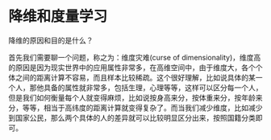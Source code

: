 # 降维和度量学习

降维的原因和目的是什么？

首先我们需要聊一个问题，称之为：维度灾难\(curse of dimensionality\)，维度高的原因是因为现实世界中的应用属性非常多，在高维空间中，由于维度大，各个个体之间的距离计算不容易，而且样本比较稀疏。这个很好理解，比如说具体的某一个人，那他具备的属性就非常多，包括生理，心理等等，这样可以区分每一个人，但是我们如何衡量每个人就变得麻烦，比如说按身高来分，按体重来分，按年龄来分，等等，相当于高纬度的距离计算就变得复杂了。而当我们减少维度，比如减少到国家公民，那么两个具体的人的差异就可以比较明显区分出来，按照国籍分类即可。

